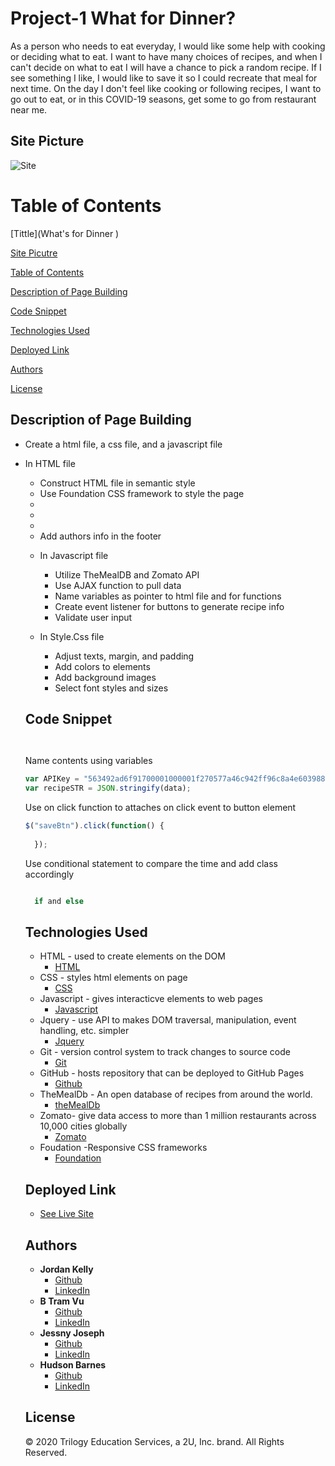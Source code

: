 # Project-1 What for Dinner? 
As a person who needs to eat everyday, I would like some help with cooking or deciding what to eat. I want to have many choices of recipes, and when I can't decide on what to eat I will have a chance to pick a random recipe. If I see something I like, I would like to save it so I could recreate that meal for next time. On the day I don't feel like cooking or following recipes, I want to go out to eat, or in this COVID-19 seasons, get some to go from restaurant near me. 

## Site Picture
![Site]()

# Table of Contents 
[Tittle](What's for Dinner )

[Site Picutre](#Site-picture)

[Table of Contents](#Table-of-Content)

[Description of Page Building ](#Description-of-Page-Building)

[Code Snippet](#Code-Snippet)

[Technologies Used](#Technologies-Used)

[Deployed Link](#Deployed-Link)

[Authors](#Authors)

[License](#License)


## Description of Page Building 
* Create a html file, a css file, and a javascript file
  
* In HTML file 
  <ul>
  <li> Construct HTML file in semantic style 
  <li> Use Foundation CSS framework to style the page
  <li> 
  <li>
  <li>
  <li> Add authors info in the footer 
  </li>
    
* In Javascript file 
  <ul> 
  <li> Utilize TheMealDB and Zomato API 
  <li> Use AJAX function to pull data
  <li> Name variables as pointer to html file and for functions 
  <li> Create event listener for buttons to generate recipe info 
  <li> Validate user input 
  </li>
  </ul>
* In Style.Css file 
  <ul>
  <li> Adjust texts, margin, and padding 
  <li> Add colors to elements 
  <li> Add background images 
  <li> Select font styles and sizes 
  </li>
  </ul>
## Code Snippet

```javascript

```

```javascript


```
Name contents using variables 
```javascript
var APIKey = "563492ad6f91700001000001f270577a46c942ff96c8a4e60398816d";
var recipeSTR = JSON.stringify(data);
```

Use on click function to attaches on click event to button element
```javascript 
$("saveBtn").click(function() {
   
  });
  ```
  Use conditional statement to compare the time and add class accordingly 
  ```javascript 
  
    if and else 
  ```

## Technologies Used
- HTML - used to create elements on the DOM
  * [HTML](https://developer.mozilla.org/en-US/docs/Web/HTML)
- CSS - styles html elements on page
  * [CSS](https://developer.mozilla.org/en-US/docs/Web/CSS)
- Javascript - gives interacticve elements to web pages
  * [Javascript](https://developer.mozilla.org/en-US/docs/Web/JavaScript)
- Jquery - use API to makes DOM traversal, manipulation, event handling, etc. simpler
  * [Jquery](https://jquery.com/)
- Git - version control system to track changes to source code
   * [Git](https://git-scm.com/)
- GitHub - hosts repository that can be deployed to GitHub Pages
  * [Github](https://github.com/)
- TheMealDb - An open database of recipes from around the world.
  * [theMealDb](https://www.themealdb.com/api.php) 
- Zomato- give data access to more than 1 million restaurants across 10,000 cities globally
  * [Zomato](https://developers.zomato.com/api) 
- Foudation -Responsive CSS frameworks 
  * [Foundation](https://get.foundation/)

## Deployed Link

* [See Live Site](https://vubao2303.github.io/Project-1/)


## Authors

* **Jordan Kelly** 
  - [Github](https://github.com/profjjk)
  - [LinkedIn](https://www.linkedin.com/in/jordan-kelly-3934a597/)
* **B Tram Vu**
  - [Github](https://github.com/vubao2303) 
  - [LinkedIn](https://www.linkedin.com/in/tram-vu-866250121/)
* **Jessny Joseph** 
  - [Github](https://github.com/jessnyj)
  - [LinkedIn](https://www.linkedin.com/in/jessny-joseph-361515201/)
* **Hudson Barnes** 
  - [Github](https://github.com/hudsonmbarnes)
  - [LinkedIn](https://www.linkedin.com/in/hudson-barnes-398483151/)


## License

© 2020 Trilogy Education Services, a 2U, Inc. brand. All Rights Reserved.
